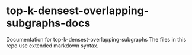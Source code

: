 # top-k-densest-overlapping-subgraphs-docs
Documentation for top-k-densest-overlapping-subgraphs
The files in this repo use extended markdown syntax.
<!--stackedit_data:
eyJoaXN0b3J5IjpbMjE1MzI5NTAxXX0=
-->
